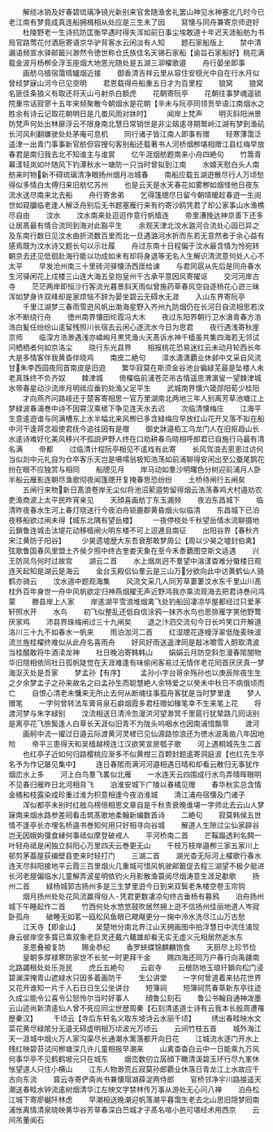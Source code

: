 <!-- { "loadSidebar": true } -->
　　解缆冰销及好春碧琉璃净镜光新别来官舍随渔舍礼罢山神见水神塞北几时今已老江南有梦竟成真连船拥楫相从处应是三生未了因
　　冩懐与同舟兼寄京师逰好
　　杜陵野老一生诗抗防匡衡早遇时得失浑如前日事尘埃敢道十年迟天涯船舫为书局官路莺花付酒巵寄语京华驴背客水云闲淡有人知
　　题石家船版上
　　禁中清漏语频宣水驿邮籖兴渺然令徳世称仓氏族佳名天锡石家船【谕旨石家船好】桃花满载金波月杨栁全浮玉座烟大地恩光随处是五湖三泖櫂歌邉
　　舟行晏坐即事
　　画舫乌樯宿霭晴罏烟近接
　　御香清吉祥云里从容住安穏光中自在行水月似曾经梦寐山河今已见空明
　　君恩载得舟船重五日才为百里程
　　狼窝
　　狼窝名匪佳条狼义有取还将天山弓射杀白额虎
　　花朝寄阮亭
　　花朝往事梦魂遥锁院重帘话寂寥十五年来频聚散今朝烟水是花朝【辛未与阮亭同领贡举语江南烟水之胜余有诗云记取花朝明日是几畨风雨对牀时】
　　闻岸上梵声
　　明灭斜阳洲景防梵声何处出林扉浮云不限身南北慧日常销世是非尘刼逺寻期鹫岭江湖有梦到渔矶长河风利翻嫌驶处处茅庵可息机
　　同行诸子皆江南人即事有赠
　　轻寒薄霭泛遥津一出青门事事新官舫但容搜句客别船还载著书人河桥烟栁堪相赠江县红梅早放春君是南归我去北不知谁主与谁賔
　　忆午涯烟舫题南来小舟四絶句
　　竹篙青幕漾轻岚如叶随风下钓潭秋水一塘防一只当时曾拟到江南
　　水嬉天慰白头人南舫来时物新不碍琉璃清净眼扬州烟月冶城春
　　南船应载五湖逰散尽行人万顷愁得似多情白太傅归来旧舫忆苏州
　　也是云天是水天春花如雾栁如烟怪他日夜东流水送尽南来北去船
　　舟行寄舍弟
　　乞得篷牕尽日留今朝晴暖趁春逰一生阅世如窥牖临老逢人解泛舟别后无书题塞雁行来有约寄沙鸥凭君了却公家事山水渔樵尽自由
　　汶水
　　汶水南来处迢迢作意行帆樯连
　　帝里漕挽达神京善下还多让居髙最有情合流同到海对此豁平生
　　余观天津北汶水潞河合流处心固已异之及东南行数日见汶水曲折流数百里而北一旦遇潞河水折而东若无意然者于余心益有感焉既为汶水诗又题长句以示壮履
　　舟过东南十日程偏于汶水最含情为怜宛转朝京去还见低徊赴海行能以功成如未有却将身退等无名人生解识清流意何处人心不太平
　　早发沧州南三十里砖河驿懐汤西厓给谏
　　与君同扈从先后是同舟春水生河驿闲花上戍楼三山连大海五垒抱皇州千古承平意因风寄擢讴
　　交河河岸古寺
　　茫茫两岸即恒沙行客流光暮景斜天雨似曾施药草春风空自逐杨花心逰三昧浑如梦身许双峰却是家烦恼不辞为晏坐碧云无碍水无涯
　　入山东界寄阮亭
　　千里江湖梦三春雨雪逰风帆出渤海星野入齐州九防烟仍在长河日自流相思若汶水不断绕行舟
　　徳州南界懐田纶霞冯大木
　　夜过东阳界朝行卫水濆青春方浩浩白髪任纷纷山逺留残照川长宿去云闲心逐流水今日为思君
　　夜行遇浅寄秋崖京师
　　临深方浩渺遇浅亦嶙峋月黒凭渔火天髙诉水神千樯虽共集四海若无邻试问栖栖者何如京洛尘
　　晓行东光县界
　　相报桃花恐易迷红云未动月轮西长年大是多情客伴我黄昏伴晓鸡
　　南皮二絶句
　　漳水潇潇覇业休邺中文采自风流甘朱李西园夜囘首南皮是旧逰
　　繁华寂莫在斯须金谷池台徧緑芜最是坠楼人未老真珠终不负齐奴
　　棘津城
　　倚櫂临前浦苍茫吊古情遥思渭濵叟一望棘津城水带春星动沙流岸月明祗应垂钓处渔父足平生
　　武城南界懐六箴郧阳荀少桂阳
　　才向燕齐问路岐还于楚客寄相思一官万里湖南北两地三年人别离芳草池塘江上梦緑波春浦巻中诗不因霄汉乘槎下争见连天水去迟
　　次临清懐梅庄
　　江海平生意逺逰谁与同满槽东上水半幅北来风栁已多含緑梅应早放红山花开又落不拟在船中河干逢蒋念祖使君抚今追往因有是赠
　　御史牀邉栢工乌龙门人在旧抠趋山长水逺诗难好化美风移兴不孤説尹野人终在口劝耕春鸟晓相呼郎君已自施行马最有清名满
　　帝都
　　过临清计程阮亭相见不逺戏有此寄
　　长风驾浪去悤悤过访何当似剡中元礼自为仓卒客乐天岂是嗫嚅翁极知浩荡如前浦聊得安闲出至公蚕尾鹊花纷在眼不应独赏与相同
　　船牕见月
　　岸马动如羣沙明曙色分树迎前浦月人卧半船云雁影连朝尽渔歌彻夜闻篷牕开复掩春思恐纷纷
　　土桥待闸行五闸矣
　　五闸行来物新日髙浪卷岸无尘似将池沼萦逥势留得烟云浩荡春鸡犬村邉劝农吏渔商波上太平民昨宵亲见
　　天顔喜画舫丁东玉漏频
　　夜泊东昌城下
　　临清昨夜春水生河上春灯晓送行今夜泊舟钜鹿郡黄昏烟火似临清
　　东昌城下已泊夜移船欲过闸未得【城东北隅有望岳楼】
　　一夜停桡处千秋望岳情水流聊摄地云鎻鲁连城击汰堤花动移樯闸火明东楼不可上迢逓且南征
　　出阳谷界【春秋齐宋江黄防于阳谷】
　　少昊遗墟歴大东吾衰那敢梦周公【周以少昊之墟封伯禽】弦歌鲁国春风里盟土齐侯夕照中终古奎娄天象在至今禾黍覇图空斯文适遇
　　兴王防凤鸟何时过故宫
　　湖云二首
　　水上烟岚迥不羣望中溶漾杳难分蜃楼日观连天起知是湖云是海云
　　金台玉殿侣仙羣云是三山万分欲向此中访黄鹤仙人骑鹤亦骑云
　　汶水道中题观海集
　　风流文采几人同芳草萋萋汶水东千里山川髙枕外百年身世一舟中风帆欲定归神燕烟擢无声近野鸿我亦乘流观海去把君诗巻问鸿蒙
　　滕县岸上人家
　　岸逺湖平雪浪堆烟禽飞处钓船回凄凉华屋都经过只爱茅轩照水开
　　水鸟
　　初飞似整乱还低自信涂鸦一抹齐水鸟也思排雁字笑他野鹜厌家鸡
　　沛县界珠梅闸过三十九闸矣
　　退之汴泗交流句今日长吟笑口开解道洛川三十九不如春水一帆来
　　雨泊泇河二首
　　红湿牕花逐幔浮翠低陇麦映波流兰旌桂櫂终难似从此舟名喜雨舟
　　好风好雨送遥津同是敲冰嚼雪人酹取清波当桂醑敢将牛酒渎龙神
　　社日晚泊寄韩韩山
　　娟娟云月防空斜忽漫春隂闇物华旧隠相依同社日孤帆陡觉在天涯难逢有味偷闲客易过无情伴老花囘首厌厌真一梦海沤灭处是吾家
　　梦孟孙【有序】
　　孟孙小字台哥余殇孙也以庚辰除夜生生之夕余梦孟子之孙来故名之曰孟孙生而聪慧絶人余特爱之以癸未中秋日不病俄顷而亡
　　自恨心清老未慵来无所止去何从断魂往事孤舟客犹是当时梦里逢
　　梦人赠笔
　　一字何曾转法车膏肓泉石癖烟霞多君枉赠如椽笔幸不生来笔上花
　　将渡河梦与朱字緑别
　　汶流相送日清泠忽漫洪河望渺冥千里扈行犹辇路几囘话别是离亭花飞旅鬓逢人白草长天涯似旧青不为陇头呜咽水也因南浦惜飘零
　　渡河
　　画舸中流一擢过日邉云际渡黄河灵槎已见仙源路惊浪还为徳水波禹凿八年因地险
　　帝平三患得天和吴樯越榜连江汉欲笑宣房瓠子歌
　　河上遇桐城先生二首
　　也红亭子近如何归路樱桃应渐多不似黄柑三百颗封题逺寄洞庭波【也红先生亭名予为作记屡见集中】
　　连日春隂雨满河河邉相遇日晴和却看云散归无事犹作烟峦水上多
　　河上白鸟羣飞畧似北雁
　　一水连天云四围成行水鸟弄晴晖眼明不见春归雁昨日北河相背飞
　　泊淮安城下广陵以春橘见赠
　　春华秋实总含情金橘和枝露染成珍重过淮为枳意相逢今夜泊淮城
　　清江浦舟宿懐及门诸子
　　浑似都亭未别时红舷乌榜倍相思文章自是千秋责衰晚谁堪一字师北去云山人梦寐南来烟水路参差囘看击筑髙歌地柔翰新编数首诗
　　二絶句
　　寂莫韩侯五世情不逢亭长亦埋名桥邉书巻知何用只好相寻向谷城
　　解道人生隙过尘仙家辟谷岂无因娥姁彊食縁何事祗似摩登破戒人
　　平河桥南二首
　　芒鞵蹋透利名闗一叶轻舟祗是闲独立斜阳心万里四天云巻更无山
　　千枝万枝岸邉栁三家五家川上邨剪茅葢屋荻编壁县吏来时轻打门
　　三湖二首
　　湖光杳无际河上櫂歌行春水连天尽斜阳接地平云霞三百里烟火几重城可惜风帆驶邮籖促去程三湖望不极夕艇进长河老屋偏临水儿童解弄波星明依钓火月影散渔蓑阅尽烟涛意生涯足歗歌
　　扬州二首
　　緑杨城郭古扬州多是三生梦里逰今日到来双鬓老朱楼空卷玉帘钩
　　烟月扬州处处花风流赢得俗人凭君更数凄凉句终古垂杨有暮鸦
　　泊舟扬州城下午睡起作二首
　　竹西何处水悠悠鼓吹居然拥上逰不信扬州佳丽地道人岑寂卧孤舟
　　破睡无如茗一瓯松风鱼眼已飕飗更分一掬中泠水洗尽江山万古愁
　　江天寺【即金山】
　　吴楚地分南北界江山天拥画图中拍浮慧日中流住涌现身云彼岸空多寳已乘双象老巨灵还戴六鼇雄却看无实无虚义元相居然逝水东
　　圣恩叠被复防
　　赐金恭纪
　　香罗蛱蝶锦麒麟饱食
　　天厨尽上珍节俭
　　皇朝多厚禄寒防家世不长贫一时更拜千金
　　赐四海还同万户春行向禹疆南北路蠲租处处乐尧民
　　虎丘五絶句
　　云岩寺
　　云根防地玉琅玕鎻向松门浸碧澜深掩青山遮緑水只因多着画防干
　　生公讲堂
　　一字何曾道着来拈花世界又花开谁知一片千人石日日生公坐讲台
　　短簿祠
　　短簿祠荒春草新东亭往迹久成尘能令公喜令公怒怜尔当时好事人
　　顔鲁公刻石
　　鲁公书翰自通神泼墨云山迹尚新清逺仙人曾不死应同尘世歴周秦【石刻清逺道士诗有云我本长殷周遭罹歴秦汉】
　　千顷云【寺后东轩名义取东坡诗云水丽千顷】
　　绣出春畦映水文菜花黄尽緑隂分无邉无碍虚明相万顷波光万顷云
　　云间竹枝五首
　　城外海江天一涯城中烟火万人家沟渠尽长通潮水篱落都开向日花
　　江城流水逐门开水上残红映碧苔试问栁塘深几许儿童相报早潮来
　　山禽杳杳白云中一日能乘九万风何事华亭不见鹤鹤坡元只在城东
　　烟峦数仞立孱顔下瞰清溪碧玉环行尽九峯休怅望道人只住小横山
　　江东人物渺荒丘寂莫孙郎覇业休落日青龙江上水故应千古向东流
　　寳云寺寄俨斋尚书兼懐瑁湖薛淀两侍郎
　　官桥邻净宇川路接遥天潮送春畦水钟流逺树烟清华江左映文字禁林传万事从游处无心问八禅
　　泊舟松江城下寄廖樾阡林虑
　　早潮相送晚潮迎帆落潮平暮霭生老去北山思旧隠梦囘南浦怅离情清泉晓映黄华谷芳草春深白苎城才子髙名喧小邑可堪经术用西京
　　云间吊董阆石
